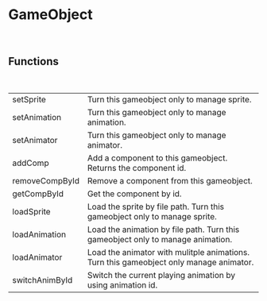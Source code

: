 <!--
   - $File: GameObject.html $
   - $Date: 2018-10-25 20:59:11 $
   - $Revision: $
   - $Creator: Jen-Chieh Shen $
   - $Notice: See LICENSE.txt for modification and distribution information
   -                   Copyright © 2018 by Shen, Jen-Chieh $
-->


<div id="content-header">
  <h1>GameObject</h1>
</div>


<br/>
<h2>Functions</h2>
<br/>

<table>
  <tr>
    <td>setSprite</td>
    <td>Turn this gameobject only to manage sprite.</td>
  </tr>
  <tr>
    <td>setAnimation</td>
    <td>Turn this gameobject only to manage animation.</td>
  </tr>
  <tr>
    <td>setAnimator</td>
    <td>Turn this gameobject only to manage animator.</td>
  </tr>
  <tr>
    <td>addComp</td>
    <td>Add a component to this gameobject. Returns the component id.</td>
  </tr>
  <tr>
    <td>removeCompById</td>
    <td>Remove a component from this gameobject.</td>
  </tr>
  <tr>
    <td>getCompById</td>
    <td>Get the component by id.</td>
  </tr>
  <tr>
    <td>loadSprite</td>
    <td>Load the sprite by file path. Turn this gameobject only to manage sprite.</td>
  </tr>
  <tr>
    <td>loadAnimation</td>
    <td>Load the animation by file path. Turn this gameobject only to manage animation.</td>
  </tr>
  <tr>
    <td>loadAnimator</td>
    <td>Load the animator with mulitple animations. Turn this gameobject only manage animator.</td>
  </tr>
  <tr>
    <td>switchAnimById</td>
    <td>Switch the current playing animation by using animation id.</td>
  </tr>
</table>
